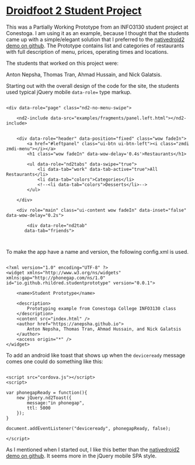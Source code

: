 # [Droidfoot 2 Student Project](https://github.com/rhildred/Droidfoot2StudentProject)

This was a Partially Working Prototype from an INFO3130 student project at Conestoga.	I am using it as an example, because I thought that the students came up with a simple/elegant solution that I preferred to the [nativedroid2 demo on github](http://nd2.godesign.ch/). The Prototype contains list and categories of restaurants with full description of menu, prices, operating times and locations.

The students that worked on this project were:

Anton Nepsha, Thomas Tran, Ahmad Hussain, and Nick Galatsis.

Starting out with the overall design of the code for the site, the students used typical jQuery mobile `data-role=` type markup.

```

<div data-role="page" class="nd2-no-menu-swipe">

	<nd2-include data-src="examples/fragments/panel.left.html"></nd2-include>


	<div data-role="header" data-position="fixed" class="wow fadeIn">
		<a href="#leftpanel" class="ui-btn ui-btn-left"><i class="zmdi zmdi-menu"></i></a>
		<h1 class="wow fadeIn" data-wow-delay='0.4s'>Restaurants</h1>

		<ul data-role="nd2tabs" data-swipe="true">
			<li data-tab="work" data-tab-active="true">All Restaurants</li>
			<li data-tab="colors">Categories</li>
			<!--<li data-tab="colors">Desserts</li>-->
		</ul>

	</div>

	<div role="main" class="ui-content wow fadeIn" data-inset="false" data-wow-delay="0.2s">

		<div data-role="nd2tab"
       data-tab="friends">



```

To make the app have a name and version, the following config.xml is used.

```

<?xml version="1.0" encoding="UTF-8" ?>
<widget xmlns="http://www.w3.org/ns/widgets" xmlns:gap="http://phonegap.com/ns/1.0" id="io.github.rhildred.studentprototype" version="0.0.1">

    <name>Student Prototype</name>

    <description>
        Prototyping example from Conestoga College INFO3130 class
    </description>
    <content src="index.html" />
    <author href="https://anepsha.github.io">
        Anton Nepsha, Thomas Tran, Ahmad Hussain, and Nick Galatsis
    </author>
    <access origin="*" />
</widget>

```

To add an android like toast that shows up when the `deviceready` message comes one could do something like this:

```

<script src="cordova.js"></script>
<script>

var phonegapReady = function(){
    new jQuery.nd2Toast({
        message:"in phonegap",
        ttl: 5000
    });
}

document.addEventListener("deviceready", phonegapReady, false);

</script>

```

As I mentioned when I started out, I like this better than the  [nativedroid2 demo on github](http://nd2.godesign.ch/). It seems more in the jQuery mobile SPA style.
